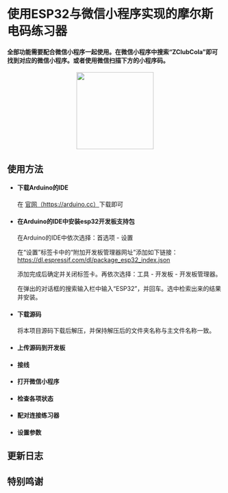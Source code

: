 # 使用ESP32与微信小程序实现的摩尔斯电码练习器
#### 全部功能需要配合微信小程序一起使用。在微信小程序中搜索“ZClubCola”即可找到对应的微信小程序。或者使用微信扫描下方的小程序码。
<center>
	<img style="text-align: center" src="https://tva1.sinaimg.cn/large/00831rSTgy1gcl8ate0vuj30by0bymz4.jpg" width="180px" />
</center>


## 使用方法
- #### 下载Arduino的IDE
	在 <a href = "https://arduino.cc" target = "__blank">官网（https://arduino.cc）</a>下载即可
- #### 在Arduino的IDE中安装esp32开发板支持包
	在Arduino的IDE中依次选择：首选项 - 设置 

	在“设置”标签卡中的“附加开发板管理器网址”添加如下链接：
	https://dl.espressif.com/dl/package_esp32_index.json

	添加完成后确定并关闭标签卡。再依次选择：工具 - 开发板 - 开发板管理器。

	在弹出的对话框的搜索输入栏中输入“ESP32”，并回车。选中检索出来的结果并安装。

- #### 下载源码
	将本项目源码下载后解压，并保持解压后的文件夹名称与主文件名称一致。

- #### 上传源码到开发板

- #### 接线

- #### 打开微信小程序

- #### 检查各项状态

- #### 配对连接练习器

- #### 设置参数





## 更新日志


## 特别鸣谢